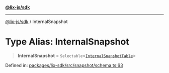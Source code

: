 [**@lix-js/sdk**](../README.md)

***

[@lix-js/sdk](../README.md) / InternalSnapshot

# Type Alias: InternalSnapshot

> **InternalSnapshot** = `Selectable`\<[`InternalSnapshotTable`](InternalSnapshotTable.md)\>

Defined in: [packages/lix-sdk/src/snapshot/schema.ts:63](https://github.com/opral/monorepo/blob/3bcc1f95be292671fbdc30a84e807512030f233b/packages/lix-sdk/src/snapshot/schema.ts#L63)
